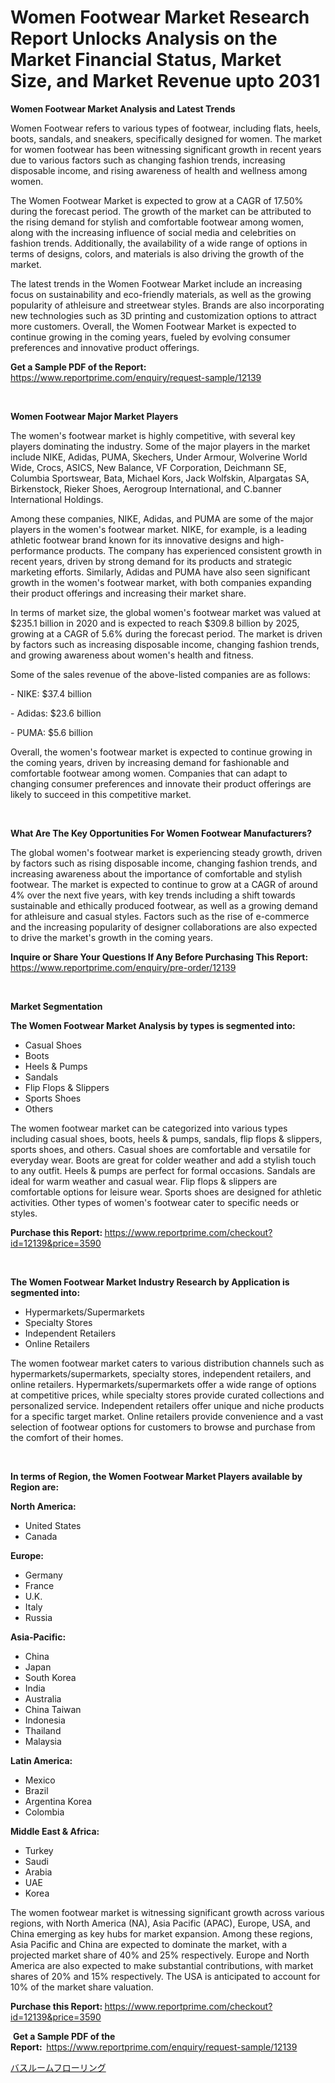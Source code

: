 <p><h1>Women Footwear Market Research Report Unlocks Analysis on the Market Financial Status, Market Size, and Market Revenue upto 2031</h1></p><p><strong>Women Footwear Market Analysis and Latest Trends</strong></p>
<p><p>Women Footwear refers to various types of footwear, including flats, heels, boots, sandals, and sneakers, specifically designed for women. The market for women footwear has been witnessing significant growth in recent years due to various factors such as changing fashion trends, increasing disposable income, and rising awareness of health and wellness among women.</p><p>The Women Footwear Market is expected to grow at a CAGR of 17.50% during the forecast period. The growth of the market can be attributed to the rising demand for stylish and comfortable footwear among women, along with the increasing influence of social media and celebrities on fashion trends. Additionally, the availability of a wide range of options in terms of designs, colors, and materials is also driving the growth of the market.</p><p>The latest trends in the Women Footwear Market include an increasing focus on sustainability and eco-friendly materials, as well as the growing popularity of athleisure and streetwear styles. Brands are also incorporating new technologies such as 3D printing and customization options to attract more customers. Overall, the Women Footwear Market is expected to continue growing in the coming years, fueled by evolving consumer preferences and innovative product offerings.</p></p>
<p><strong>Get a Sample PDF of the Report:&nbsp;</strong> <a href="https://www.reportprime.com/enquiry/request-sample/12139">https://www.reportprime.com/enquiry/request-sample/12139</a></p>
<p>&nbsp;</p>
<p><strong>Women Footwear Major Market Players</strong></p>
<p><p>The women's footwear market is highly competitive, with several key players dominating the industry. Some of the major players in the market include NIKE, Adidas, PUMA, Skechers, Under Armour, Wolverine World Wide, Crocs, ASICS, New Balance, VF Corporation, Deichmann SE, Columbia Sportswear, Bata, Michael Kors, Jack Wolfskin, Alpargatas SA, Birkenstock, Rieker Shoes, Aerogroup International, and C.banner International Holdings.</p><p>Among these companies, NIKE, Adidas, and PUMA are some of the major players in the women's footwear market. NIKE, for example, is a leading athletic footwear brand known for its innovative designs and high-performance products. The company has experienced consistent growth in recent years, driven by strong demand for its products and strategic marketing efforts. Similarly, Adidas and PUMA have also seen significant growth in the women's footwear market, with both companies expanding their product offerings and increasing their market share.</p><p>In terms of market size, the global women's footwear market was valued at $235.1 billion in 2020 and is expected to reach $309.8 billion by 2025, growing at a CAGR of 5.6% during the forecast period. The market is driven by factors such as increasing disposable income, changing fashion trends, and growing awareness about women's health and fitness.</p><p>Some of the sales revenue of the above-listed companies are as follows:</p><p>- NIKE: $37.4 billion</p><p>- Adidas: $23.6 billion</p><p>- PUMA: $5.6 billion</p><p>Overall, the women's footwear market is expected to continue growing in the coming years, driven by increasing demand for fashionable and comfortable footwear among women. Companies that can adapt to changing consumer preferences and innovate their product offerings are likely to succeed in this competitive market.</p></p>
<p>&nbsp;</p>
<p><strong>What Are The Key Opportunities For Women Footwear Manufacturers?</strong></p>
<p><p>The global women's footwear market is experiencing steady growth, driven by factors such as rising disposable income, changing fashion trends, and increasing awareness about the importance of comfortable and stylish footwear. The market is expected to continue to grow at a CAGR of around 4% over the next five years, with key trends including a shift towards sustainable and ethically produced footwear, as well as a growing demand for athleisure and casual styles. Factors such as the rise of e-commerce and the increasing popularity of designer collaborations are also expected to drive the market's growth in the coming years.</p></p>
<p><strong>Inquire or Share Your Questions If Any Before Purchasing This Report:</strong> <a href="https://www.reportprime.com/enquiry/pre-order/12139">https://www.reportprime.com/enquiry/pre-order/12139</a></p>
<p>&nbsp;</p>
<p><strong>Market Segmentation</strong></p>
<p><strong>The Women Footwear Market Analysis by types is segmented into:</strong></p>
<p><ul><li>Casual Shoes</li><li>Boots</li><li>Heels & Pumps</li><li>Sandals</li><li>Flip Flops & Slippers</li><li>Sports Shoes</li><li>Others</li></ul></p>
<p><p>The women footwear market can be categorized into various types including casual shoes, boots, heels & pumps, sandals, flip flops & slippers, sports shoes, and others. Casual shoes are comfortable and versatile for everyday wear. Boots are great for colder weather and add a stylish touch to any outfit. Heels & pumps are perfect for formal occasions. Sandals are ideal for warm weather and casual wear. Flip flops & slippers are comfortable options for leisure wear. Sports shoes are designed for athletic activities. Other types of women's footwear cater to specific needs or styles.</p></p>
<p><strong>Purchase this Report:&nbsp;</strong><a href="https://www.reportprime.com/checkout?id=12139&price=3590">https://www.reportprime.com/checkout?id=12139&price=3590</a></p>
<p>&nbsp;</p>
<p><strong>The Women Footwear Market Industry Research by Application is segmented into:</strong></p>
<p><ul><li>Hypermarkets/Supermarkets</li><li>Specialty Stores</li><li>Independent Retailers</li><li>Online Retailers</li></ul></p>
<p><p>The women footwear market caters to various distribution channels such as hypermarkets/supermarkets, specialty stores, independent retailers, and online retailers. Hypermarkets/supermarkets offer a wide range of options at competitive prices, while specialty stores provide curated collections and personalized service. Independent retailers offer unique and niche products for a specific target market. Online retailers provide convenience and a vast selection of footwear options for customers to browse and purchase from the comfort of their homes.</p></p>
<p>&nbsp;</p>
<p><strong>In terms of Region, the Women Footwear Market Players available by Region are:</strong></p>
<p>
    <p> <strong> North America: </strong>
        <ul>
            <li>United States</li>
            <li>Canada</li>
        </ul>
        </p> 
    <p> <strong> Europe: </strong>
        <ul>
            <li>Germany</li>
            <li>France</li>
            <li>U.K.</li>
            <li>Italy</li>
            <li>Russia</li>
        </ul>
        </p> 
    <p> <strong> Asia-Pacific: </strong>
        <ul>
            <li>China</li>
            <li>Japan</li>
            <li>South Korea</li>
            <li>India</li>
            <li>Australia</li>
            <li>China Taiwan</li>
            <li>Indonesia</li>
            <li>Thailand</li>
            <li>Malaysia</li>
        </ul>
        </p> 
    <p> <strong> Latin America: </strong>
        <ul>
            <li>Mexico</li>
            <li>Brazil</li>
            <li>Argentina Korea</li>
            <li>Colombia</li>
        </ul>
        </p> 
    <p> <strong> Middle East & Africa: </strong>
        <ul>
            <li>Turkey</li>
            <li>Saudi</li>
            <li>Arabia</li>
            <li>UAE</li>
            <li>Korea</li>
        </ul>
    </p>
    </p>
<p><p>The women footwear market is witnessing significant growth across various regions, with North America (NA), Asia Pacific (APAC), Europe, USA, and China emerging as key hubs for market expansion. Among these regions, Asia Pacific and China are expected to dominate the market, with a projected market share of 40% and 25% respectively. Europe and North America are also expected to make substantial contributions, with market shares of 20% and 15% respectively. The USA is anticipated to account for 10% of the market share valuation.</p></p>
<p><strong>Purchase this Report: </strong><a href="https://www.reportprime.com/checkout?id=12139&price=3590">https://www.reportprime.com/checkout?id=12139&price=3590</a></p>
<p>&nbsp;<strong>Get a Sample PDF of the Report:&nbsp;&nbsp;</strong><a href="https://www.reportprime.com/enquiry/request-sample/12139">https://www.reportprime.com/enquiry/request-sample/12139</a></p>
<p><strong></strong></p>
<p><p><a href="https://github.com/zjkmgcs938405/Market-Research-Report-List-1/blob/main/60816012659.md">バスルームフローリング</a></p></p>